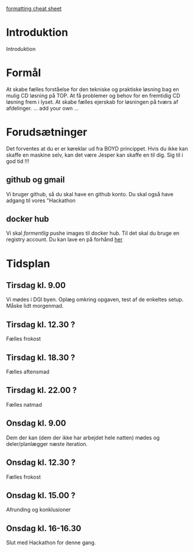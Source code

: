   [formatting cheat sheet](https://guides.github.com/features/mastering-markdown/)

# Introduktion
Introduktion

# Formål
At skabe fælles forståelse for den tekniske og praktiske løsning bag en mulig CD løsning på TOP.
At få problemer og behov for en fremtidig CD løsning frem i lyset.
At skabe fælles ejerskab for løsningen på tværs af afdelinger.
... add your own ...

  
# Forudsætninger
Det forventes at du er er køreklar ud fra BOYD princippet. Hvis du ikke kan skaffe en maskine selv,
kan det være Jesper kan skaffe en til dig. Sig til i god tid !!!

## github og gmail
Vi bruger github, så du skal have en github konto. Du skal også have adgang til 
vores "Hackathon
  
## docker hub
Vi skal _formentlig_ pushe images til docker hub. Til det skal du bruge en 
registry account. Du kan lave en på forhånd [her](https://registry.hub.docker.com/)


# Tidsplan

## Tirsdag kl. 9.00
Vi mødes i DGI byen. Oplæg omkring opgaven, test af de enkeltes setup. 
Måske lidt morgenmad.

## Tirsdag kl. 12.30 ?
Fælles frokost

## Tirsdag kl. 18.30 ?
Fælles aftensmad

## Tirsdag kl. 22.00 ?
Fælles natmad


## Onsdag kl. 9.00
Dem der kan (dem der ikke har arbejdet hele natten) mødes og deler/planlægger næste iteration.

##  Onsdag kl. 12.30 ?
Fælles frokost

## Onsdag kl. 15.00 ?
Afrunding og konklusioner

## Onsdag kl. 16-16.30
Slut med Hackathon for denne gang.


